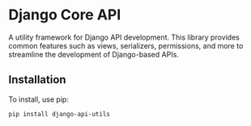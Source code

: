 # Django Core API

A utility framework for Django API development. This library provides common features such as views, serializers, permissions, and more to streamline the development of Django-based APIs.

## Installation

To install, use pip:

```bash
pip install django-api-utils